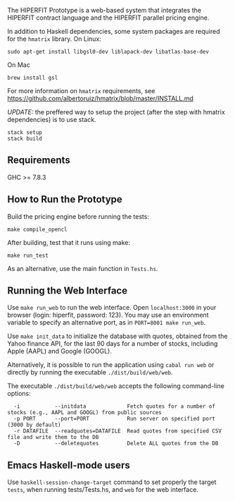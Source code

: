 The HIPERFIT Prototype is a web-based system that integrates the
HIPERFIT contract language and the HIPERFIT parallel pricing engine.

In addition to Haskell dependencies, some system
packages are required for the `hmatrix` library.
On Linux:

```
sudo apt-get install libgsl0-dev liblapack-dev libatlas-base-dev
```

On Mac

```
brew install gsl
```

For more information on `hmatrix` requirements, see
https://github.com/albertoruiz/hmatrix/blob/master/INSTALL.md


*UPDATE:* the preffered way to setup the project (after the step with hmatrix dependencies) is to use stack.
```
stack setup
stack build
```

Requirements
------------
GHC >= 7.8.3

How to Run the Prototype
------------------------

Build the pricing engine before running the tests:
```
make compile_opencl
```

After building, test that it runs using make:
```
make run_test
```

As an alternative, use the main function in `Tests.hs`.


Running the Web Interface
-------------------------

Use `make run_web` to run the web interface. Open `localhost:3000` in your
browser (login: hiperfit, password: 123). You may use an environment variable
to specify an alternative port, as in `PORT=8001 make run_web`.

Use `make init_data` to initialize the database with quotes, obtained from the Yahoo finance API, for the
last 90 days for a number of stocks, including Apple (AAPL) and Google (GOOGL).

Alternatively, it is possible to run the application using `cabal run web` or directly by running the executable `./dist/build/web/web`.

The executable `./dist/build/web/web` accepts the following command-line options:

```
  -i           --initdata             Fetch quotes for a number of stocks (e.g., AAPL and GOOGL) from public sources
  -p PORT      --port=PORT            Run server on specified port (3000 by default)
  -r DATAFILE  --readquotes=DATAFILE  Read quotes from specified CSV file and write them to the DB
  -D           --deletequotes         Delete ALL quotes from the DB
```

Emacs Haskell-mode users
------------------------

Use `haskell-session-change-target` command to set properly the target
`tests`, when running tests/Tests.hs, and `web` for the web interface.
